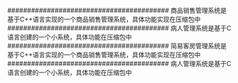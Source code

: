 #########################################
商品销售管理系统是基于C++语言实现的一个商品销售管理系统，具体功能实现在压缩包中
#########################################
病人管理系统是基于C语言创建的一个小系统，具体功能在压缩包中
#########################################
简易客房管理系统是基于C++语言实现的一个商品销售管理系统，具体功能实现在压缩包中
#########################################
病人管理系统是基于C语言创建的一个小系统，具体功能在压缩包中
